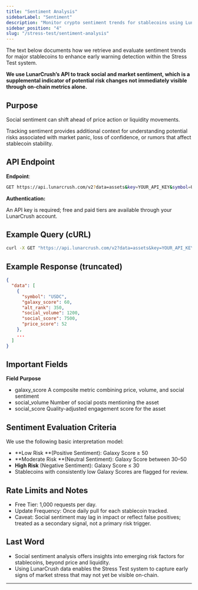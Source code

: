 ```yaml
---
title: "Sentiment Analysis"
sidebarLabel: "Sentiment"
description: "Monitor crypto sentiment trends for stablecoins using LunarCrush's API as part of the Stress Test framework."
sidebar_position: "4"
slug: "/stress-test/sentiment-analysis"
---
```

The text below documents how we retrieve and evaluate sentiment trends for major stablecoins to enhance early warning detection within the Stress Test system.

**We use LunarCrush’s API to track social and market sentiment, which is a supplemental indicator of potential risk changes not immediately visible through on-chain metrics alone.**

## Purpose

Social sentiment can shift ahead of price action or liquidity movements.

Tracking sentiment provides additional context for understanding potential risks associated with market panic, loss of confidence, or rumors that affect stablecoin stability.

## API Endpoint

**Endpoint**:

```bash
GET https://api.lunarcrush.com/v2?data=assets&key=YOUR_API_KEY&symbol=USDC,DAI,USDT,TUSD,FRAX
```

**Authentication:**

An API key is required; free and paid tiers are available through your LunarCrush account.

## Example Query (cURL)

```bash
curl -X GET "https://api.lunarcrush.com/v2?data=assets&key=YOUR_API_KEY&symbol=USDC,DAI,USDT,TUSD,FRAX"
```

## Example Response (truncated)

```json
{
  "data": [
    {
      "symbol": "USDC",
      "galaxy_score": 60,
      "alt_rank": 350,
      "social_volume": 1200,
      "social_score": 7500,
      "price_score": 52
    },
    ...
  ]
}
```

## Important Fields

**Field**            	                **Purpose**

- galaxy_score	     A composite metric combining price, volume, and social sentiment
- social_volume	     Number of social posts mentioning the asset
- social_score	     Quality-adjusted engagement score for the asset

## Sentiment Evaluation Criteria

We use the following basic interpretation model:

- **Low Risk **(Positive Sentiment): Galaxy Score ≥ 50
- **Moderate Risk **(Neutral Sentiment): Galaxy Score between 30–50
- **High Risk** (Negative Sentiment): Galaxy Score ≤ 30
- Stablecoins with consistently low Galaxy Scores are flagged for review.

## Rate Limits and Notes

- Free Tier: 1,000 requests per day.
- Update Frequency: Once daily pull for each stablecoin tracked.
- Caveat: Social sentiment may lag in impact or reflect false positives; treated as a secondary signal, not a primary risk trigger.

## Last Word

- Social sentiment analysis offers insights into emerging risk factors for stablecoins, beyond price and liquidity.
- Using LunarCrush data enables the Stress Test system to capture early signs of market stress that may not yet be visible on-chain.

---